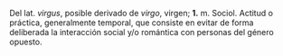 Del lat. *virgus*, posible derivado de *virgo*, virgen; **1.** m. Sociol. Actitud o práctica, generalmente temporal, que consiste en evitar de forma deliberada la interacción social y/o romántica con personas del género opuesto.

